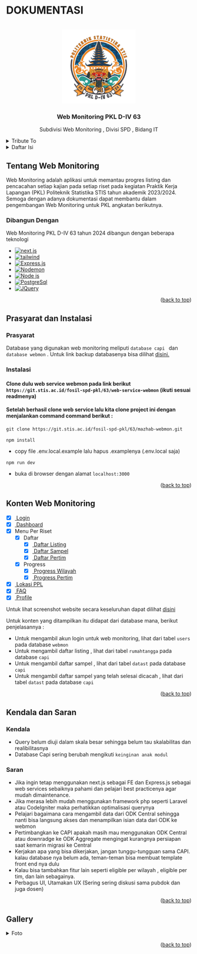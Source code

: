 # DOKUMENTASI

<a name="readme-top"></a>

<!-- PROJECT LOGO -->
<br />
<div align="center">
  <a href="#">
    <img src="public/img/logo/logo-icon.png" alt="Logo" width="200" height="200">
  </a>

  <h3 align="center">Web Monitoring PKL D-IV 63</h3>

  <p align="center">
    Subdivisi Web Monitoring , Divisi SPD , Bidang IT
    <br />
  </p>
</div>

<!-- TRIBUTE TO -->
<details>
  <summary>Tribute To</summary>
  <ol>
    <li>
        Ketua SPD : Muhammad Julian Firdaus <a>222112217@stis.ac.id</a> (3SI1)
    </li>
    <li>
        Subdivisi CAPI dan Server Tercinta
    </li>
    <li>
        Tim Web Monitoring yang telah membuat web monitoring
        <ul>
            <li>Ridho Pangestu <a>222011585@stis.ac.id (3SI3) </a></li>
            <li>Pandu Wahyu Aji <a>222011392@stis.ac.id (3SI2) </a></li>
            <li>Aliefta Zulvansyah B <a>222111873@stis.ac.id (3SI1)</a></li>
            <li>Sonya Ananta Panjaitain <a>222011469@stis.ac.id (3SD3) </a></li>
            <li>Nur Yudha Jati Prakoso <a>222011469@stis.ac.id (3SD3) </a></li>
        </ul>
    </li>
        <li>
        Teman-teman Bayangan Web monitoring yang turut membantu membangun web ini
        <ul>
            <li> 
             Muhammad Diva Amrullah <a>222112210@stis.ac.id (3SI1)</a>
            </li>
             <li> 
            Irsyad Fadhil Asyraf <a>222112116@stis.ac.id (3SI1)</a>
            </li>
               <li> 
            Agus Riyanto <a>222111855@stis.ac.id (3SI2)</a>
            </li>
              <li> 
            Dutatama Rosewika Taufiq Hadihardaya <a>222111997@stis.ac.id (3SD2)</a>
            </li>
        </ul>
         <li>
        Teman-teman SPD lainnya
        <ul>
            <li> 
             Rifky(3SI1), Zein(3SI1), Rista (3SI1), Danang (3SI2), Alpin (3SI2), Ima (3SI2), Yulius (3SI2), Falana (3SI3),Sari (3SI3)
            </li>
        </ul>
    </li>
  </ol>
</details>

<!-- TABLE OF CONTENTS -->
<details>
  <summary>Daftar Isi</summary>
  <ol>
    <li>
      <a href="#about-the-project">Tentang Web Monitoring</a>
      <ul>
        <li><a href="#built-with">Dibangun Dengan</a></li>
      </ul>
    </li>
    <li>
      <a href="#getting-started">Prasyarat dan Instalasi</a>
      <ul>
        <li><a href="#prerequisites">Prasyarat</a></li>
        <li><a href="#installation">Instalasi</a></li>
      </ul>
    </li>
    <li><a href="#sw">Konten Web Monitoring</a></li>
    <li>
      <a href="#ks">Kendala dan Saran</a>
      <ul>
        <li><a href="#kendala">Kendala</a></li>
        <li><a href="#saran">Saran</a></li>
      </ul>
    </li>
    <li><a href="#gambar">Gallery</a></li>
  </ol>
</details>

<!-- ABOUT THE PROJECT -->

<a name="about-the-project"></a>

## Tentang Web Monitoring

Web Monitoring adalah aplikasi untuk memantau progres listing dan pencacahan setiap kajian pada setiap riset pada kegiatan Praktik Kerja Lapangan (PKL) Politeknik Statistika STIS tahun akademik 2023/2024. Semoga dengan adanya dokumentasi dapat membantu dalam pengembangan Web Monitoring untuk PKL angkatan berikutnya.

<a name="built-with"></a>

### Dibangun Dengan

Web Monitoring PKL D-IV 63 tahun 2024 dibangun dengan beberapa teknologi

- [![next.js][Next]][Next-url]
- [![tailwind][TailwindCSS]][tailwind-url]
- [![Express.js][Express.js]][Express-url]
- [![Nodemon][Nodemon]][Nodemon-url]
- [![Node js][Node]][Node-url]
- [![PostgreSql][Postgres]][Postgre-url]
- [![JQuery][Leaflet]][Leaflet-url]

<p align="right">(<a href="#readme-top">back to top</a>)</p>

<!-- GETTING STARTED -->

<a name="getting-started"></a>

## Prasyarat dan Instalasi

<a name="prerequisites"></a>

### Prasyarat

Database yang digunakan web monitoring meliputi `database capi ` dan `database webmon` . Untuk link backup databasenya bisa dilihat [disini.](https://git.stis.ac.id/fosil-spd-pkl/62/backup-database-pkl-62)

<a name="installation"></a>

### Instalasi

#### Clone dulu web service webmon pada link berikut `https://git.stis.ac.id/fosil-spd-pkl/63/web-service-webmon` (ikuti sesuai readmenya)

#### Setelah berhasil clone web service lalu kita clone project ini dengan menjalankan command command berikut :

```
git clone https://git.stis.ac.id/fosil-spd-pkl/63/mazhab-webmon.git
```

```
npm install
```

- copy file .env.local.example lalu hapus .examplenya (.env.local saja)

```
npm run dev
```

- buka di browser dengan alamat `localhost:3000`

<p align="right">(<a href="#readme-top">back to top</a>)</p>

<!-- Konten Web Monitoring -->

<a name="sw"></a>

## Konten Web Monitoring

- [x] <a href="#dlogin"> Login </a>
- [x] <a href="#d1"> Dashboard </a>
- [x] Menu Per Riset
  - [x] Daftar
    - [x] <a href="#d2"> Daftar Listing </a>
    - [x] <a href="#d3"> Daftar Sampel </a>
    - [x] <a href="#d4"> Daftar Pertim </a>
  - [x] Progress
    - [x] <a href="#d5"> Progress Wilayah </a>
    - [x] <a href="#d6"> Progress Pertim </a>
- [x] <a href="#d7"> Lokasi PPL </a>
- [x] <a href="#d8"> FAQ </a>
- [x] <a href="#d9"> Profile </a>

Untuk lihat screenshot website secara keseluruhan dapat dilihat
<a href="#gambar">
disini
</a>

Untuk konten yang ditampilkan itu didapat dari database mana, berikut penjelasannya :

- Untuk mengambil akun login untuk web monitoring, lihat dari tabel `users` pada database `webmon`
- Untuk mengambil daftar listing , lihat dari tabel `rumahtangga` pada database `capi`
- Untuk mengambil daftar sampel , lihat dari tabel `datast` pada database `capi`
- Untuk mengambil daftar sampel yang telah selesai dicacah , lihat dari tabel `datast` pada database `capi`

<p align="right">(<a href="#readme-top">back to top</a>)</p>

<!-- KENDALA DAN SARAN -->

<a name="ks"></a>

## Kendala dan Saran

<a name="kendala"></a>

### Kendala

- Query belum diuji dalam skala besar sehingga belum tau skalabilitas dan realibilitasnya
- Database Capi sering berubah mengikuti `keinginan anak modul`

<a name="saran"></a>

### Saran

- Jika ingin tetap menggunakan next.js sebagai FE dan Express.js sebagai web services sebaiknya pahami dan pelajari best practicenya agar mudah dimaintenance.
- Jika merasa lebih mudah menggunakan framework php seperti Laravel atau CodeIgniter maka perhatikkan optimalisasi querynya
- Pelajari bagaimana cara mengambil data dari ODK Central sehingga nanti bisa langsung akses dan menampilkan isian data dari ODK ke webmon
- Pertimbangkan ke CAPI apakah masih mau menggunakan ODK Central atau downradge ke ODK Aggregate mengingat kurangnya persiapan saat kemarin migrasi ke Central
- Kerjakan apa yang bisa dikerjakan, jangan tunggu-tungguan sama CAPI. kalau database nya belum ada, teman-teman bisa membuat template front end nya dulu
- Kalau bisa tambahkan fitur lain seperti eligible per wilayah , eligible per tim, dan lain sebagainya.
- Perbagus UI, Utamakan UX (Sering sering diskusi sama pubdok dan juga dosen)

<p align="right">(<a href="#readme-top">back to top</a>)</p>

<a name="gambar"></a>

## Gallery

<!-- GALLERY NYA BISA DI FOLD BIAR ENAK -->
<details>
  <summary>Foto</summary>

<a name="d0"></a>

### Desain Awal

![desainawal][desainawal]

<p align="right">(<a href="#sw">Another Konten</a>)</p>

<a name="dlogin"></a>

### Login

![login][login]

<p align="right">(<a href="#sw">Another Konten</a>)</p>

<a name="d1"></a>

### Dashboard

![dashboard_1][dashboard_1]
![dashboard_1a][dashboard_1a]
![dashboard_2][dashboard_2]
![dashboard_2a][dashboard_2a]

<p align="right">(<a href="#sw">Another Konten</a>)</p>

<a name="d2"></a>

### Daftar Listing

![listing1a][listing1a]
![listing1b][listing1b]
![listing1c][listing1c]
![listing1d][listing1d]

<p align="right">(<a href="#sw">Another Konten</a>)</p>

#### Detail Listing

![detail_listing][detail_listing]
![detail_listingnext][detail_listingnext]

<p align="right">(<a href="#sw">Another Konten</a>)</p>

<a name="d3"></a>

### Daftar Sampel

![sampel1a][sampel1a]
![sampel1b][sampel1b]
![sampel1c][sampel1c]
![sampel1d][sampel1d]

<p align="right">(<a href="#sw">Another Konten</a>)</p>

#### Sampel Spesial

![sampelspecial][sampelspecial]

<p align="right">(<a href="#sw">Another Konten</a>)</p>

#### Detail Sampel

![detail_sampel][detail_sampel]
![detail_sampelnext][detail_sampelnext]

<p align="right">(<a href="#sw">Another Konten</a>)</p>

<a name="d4"></a>

### Daftar Pertim

![tim1a][tim1a]
![tim1b][tim1b]
![tim1_detail][tim1_detail]

<p align="right">(<a href="#sw">Another Konten</a>)</p>

<a name="d5"></a>

### Progress Wilayah

![pwilayah1a][pwilayah1a]
![pwilayah1b][pwilayah1b]
![pwilayah1c][pwilayah1c]

<p align="right">(<a href="#sw">Another Konten</a>)</p>

<a name="d6"></a>

### Progress Tim

![ptim][ptim]

<p align="right">(<a href="#sw">Another Konten</a>)</p>

<a name="d7"></a>

### Lokasi PPL

![posisipcl][posisipcl]

<p align="right">(<a href="#sw">Another Konten</a>)</p>

<a name="d8"></a>

### FAQ

![faq][faq]

<p align="right">(<a href="#sw">Another Konten</a>)</p>

<a name="d9"></a>

### Profile

![profile][profile]

<p align="right">(<a href="#sw">Another Konten</a>)</p>

</details>

<p align="right">(<a href="#readme-top">back to top</a>)</p>

<!-- LINK IMAGES -->

[dashboard_1]: public/dokumentasi/dashboard_1.png
[dashboard_1a]: public/dokumentasi/dashboard_1a.png
[dashboard_2]: public/dokumentasi/dashboard_2.png
[dashboard_2a]: public/dokumentasi/dashboard_2a.png
[desainawal]: public/dokumentasi/desainawal.png
[detail_listing]: public/dokumentasi/detail_listing.png
[detail_listingnext]: public/dokumentasi/detail_listingnext.png
[detail_sampel]: public/dokumentasi/detail_sampel.png
[detail_sampelnext]: public/dokumentasi/detail_sampelnext.png
[faq]: public/dokumentasi/faq.png
[listing1a]: public/dokumentasi/listing1a.png
[listing1b]: public/dokumentasi/listing1b.png
[listing1c]: public/dokumentasi/listing1c.png
[listing1d]: public/dokumentasi/listing1d.png
[posisipcl]: public/dokumentasi/posisipcl.png
[profile]: public/dokumentasi/profile.png
[ptim]: public/dokumentasi/ptim.png
[pwilayah1a]: public/dokumentasi/pwilayah1a.png
[pwilayah1b]: public/dokumentasi/pwilayah1b.png
[pwilayah1c]: public/dokumentasi/pwilayah1c.png
[sampel1a]: public/dokumentasi/sampel1a.png
[sampel1b]: public/dokumentasi/sampel1b.png
[sampel1c]: public/dokumentasi/sampel1c.png
[sampel1d]: public/dokumentasi/sampel1d.png
[sampelspecial]: public/dokumentasi/sampelspecial.png
[tim1_detail]: public/dokumentasi/tim1_detail.png
[tim1a]: public/dokumentasi/tim1a.png
[tim1b]: public/dokumentasi/tim1b.png
[login]: public/dokumentasi/login.png
[Next]: https://img.shields.io/badge/Next-black?style=for-the-badge&logo=next.js&logoColor=white
[Next-url]: https://nextjs.org/
[Nodemon]: https://img.shields.io/badge/NODEMON-%23323330.svg?style=for-the-badge&logo=nodemon&logoColor=%BBDEAD
[Express.js]: https://img.shields.io/badge/express.js-%23404d59.svg?style=for-the-badge&logo=express&logoColor=%2361DAFB
[Express-url]: https://expressjs.com/
[Nodemon-url]: https://nodemon.io/
[Postgre-url]: https://www.postgresql.org/
[TailwindCSS]: https://img.shields.io/badge/tailwindcss-%2338B2AC.svg?style=for-the-badge&logo=tailwind-css&logoColor=white
[Postgres]: https://img.shields.io/badge/postgres-%23316192.svg?style=for-the-badge&logo=postgresql&logoColor=white
[Node]: https://img.shields.io/badge/node.js-6DA55F?style=for-the-badge&logo=node.js&logoColor=white
[Node-url]: https://nodejs.org/en/download
[tailwind-url]: https://tailwindcss.com/
[JQuery.com]: https://img.shields.io/badge/jQuery-0769AD?style=for-the-badge&logo=jquery&logoColor=white
[JQuery-url]: https://jquery.com
[Leaflet]: https://img.shields.io/badge/leaflet.js-7DCD85?style=for-the-badge&logo=leaflet&logoColor=white
[Leaflet-url]: https://leafletjs.com/
